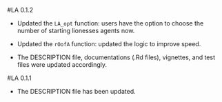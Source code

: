 #LA 0.1.2

* Updated the `LA_opt` function: users have the option to choose the number of starting lionesses agents now.

* Updated the `rOofA` function: updated the logic to improve speed.

* The DESCRIPTION file, documentations (.Rd files), vignettes, and test files were updated accordingly.

#LA 0.1.1

* The DESCRIPTION file has been updated.
